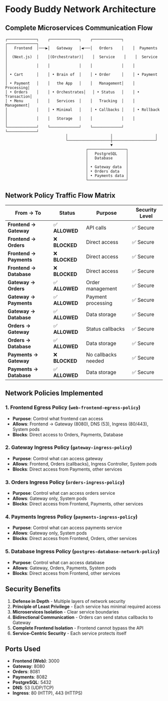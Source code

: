 # Foody Buddy Network Architecture

## Complete Microservices Communication Flow

```
┌─────────────┐    ┌─────────────┐    ┌─────────────┐    ┌─────────────┐
│   Frontend  │───▶│   Gateway   │◀───│   Orders    │    │  Payments   │
│  (Next.js)  │    │(Orchestrator)│    │  Service    │    │  Service    │
│             │    │             │    │             │    │             │
│ • Cart      │    │ • Brain of  │    │ • Order     │    │ • Payment   │
│ • Payment   │    │   the App   │    │   Management│    │   Processing│
│ • Orders    │    │ • Orchestrates│   │ • Status   │    │ • Transaction│
│ • Menu      │    │   Services  │    │   Tracking  │    │   Management│
│             │    │ • Minimal   │    │ • Callbacks │    │ • Rollback  │
│             │    │   Storage   │    │             │    │             │
└─────────────┘    └─────────────┘    └─────────────┘    └─────────────┘
                           │                   │                   │
                           └───────────────────┼───────────────────┘
                                               ▼
                                    ┌─────────────────┐
                                    │   PostgreSQL    │
                                    │   Database      │
                                    │                 │
                                    │ • Gateway data  │
                                    │ • Orders data   │
                                    │ • Payments data │
                                    └─────────────────┘
```

## Network Policy Traffic Flow Matrix

| From → To | Status | Purpose | Security Level |
|-----------|--------|---------|----------------|
| **Frontend → Gateway** | ✅ **ALLOWED** | API calls | ✅ Secure |
| **Frontend → Orders** | ❌ **BLOCKED** | Direct access | ✅ Secure |
| **Frontend → Payments** | ❌ **BLOCKED** | Direct access | ✅ Secure |
| **Frontend → Database** | ❌ **BLOCKED** | Direct access | ✅ Secure |
| **Gateway → Orders** | ✅ **ALLOWED** | Order management | ✅ Secure |
| **Gateway → Payments** | ✅ **ALLOWED** | Payment processing | ✅ Secure |
| **Gateway → Database** | ✅ **ALLOWED** | Data storage | ✅ Secure |
| **Orders → Gateway** | ✅ **ALLOWED** | Status callbacks | ✅ Secure |
| **Orders → Database** | ✅ **ALLOWED** | Data storage | ✅ Secure |
| **Payments → Gateway** | ❌ **BLOCKED** | No callbacks needed | ✅ Secure |
| **Payments → Database** | ✅ **ALLOWED** | Data storage | ✅ Secure |

## Network Policies Implemented

### 1. **Frontend Egress Policy** (`web-frontend-egress-policy`)
- **Purpose**: Control what frontend can access
- **Allows**: Frontend → Gateway (8080), DNS (53), Ingress (80/443), System pods
- **Blocks**: Direct access to Orders, Payments, Database

### 2. **Gateway Ingress Policy** (`gateway-ingress-policy`)
- **Purpose**: Control what can access gateway
- **Allows**: Frontend, Orders (callbacks), Ingress Controller, System pods
- **Blocks**: Direct access from Payments, other services

### 3. **Orders Ingress Policy** (`orders-ingress-policy`)
- **Purpose**: Control what can access orders service
- **Allows**: Gateway only, System pods
- **Blocks**: Direct access from Frontend, Payments, other services

### 4. **Payments Ingress Policy** (`payments-ingress-policy`)
- **Purpose**: Control what can access payments service
- **Allows**: Gateway only, System pods
- **Blocks**: Direct access from Frontend, Orders, other services

### 5. **Database Ingress Policy** (`postgres-database-network-policy`)
- **Purpose**: Control what can access database
- **Allows**: Gateway, Orders, Payments, System pods
- **Blocks**: Direct access from Frontend, other services

## Security Benefits

1. **Defense in Depth** - Multiple layers of network security
2. **Principle of Least Privilege** - Each service has minimal required access
3. **Microservices Isolation** - Clear service boundaries
4. **Bidirectional Communication** - Orders can send status callbacks to Gateway
5. **Complete Frontend Isolation** - Frontend cannot bypass the API
6. **Service-Centric Security** - Each service protects itself

## Ports Used

- **Frontend (Web)**: 3000
- **Gateway**: 8080
- **Orders**: 8081
- **Payments**: 8082
- **PostgreSQL**: 5432
- **DNS**: 53 (UDP/TCP)
- **Ingress**: 80 (HTTP), 443 (HTTPS)
